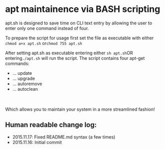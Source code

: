 apt maintainence via BASH scripting
===================
<p>apt.sh is designed to save time on CLI text entry by 
allowing the user to enter only one command instead of 
four.</p>
<p>To prepare the script for usage first set the file as
executable with either <code>chmod a+x apt.sh</code>
or<code>chmod 755 apt.sh</code></p>
<p>After setting apt.sh as executable entering either
<code>sh apt.sh</code>OR entering<code>./apt.sh</code>
will run the script. The script contains four apt-get 
commands:<br />
<ul>
<li>... update</li>
<li>... upgrade</li>
<li>... autoremove</li>
<li>... autoclean</li>
</ul><br />
<br />
Which allows you to maintain your system in a more 
streamlined fashion!</p>

<p>
<h2>Human readable change log:</h2>
<ul>
<li>2015.11.17: Fixed README.md syntax (a few times)</li>
<li>2015.11.16: Initial commit</li>
</ul>
</p>
